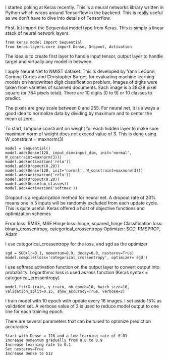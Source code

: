 I started poking at Keras recently.  This is a neural networks library written in Python which wraps around Tensorflow 
in the backend.  This is really useful as we don't have to dive into details of Tensorflow.


First, let import the Sequential model type from Keras.  This is simply a linear stack of neural network layers.

    from keras.model import Sequential
    from keras.layers.core import Dense, Dropout, Activation

The idea is to create first layer to handle input tensor, output layer to handle target and virtually any model in between.

I apply Neural Net to NMIST dataset.  This is developed by Yann LeCunn, Corinna Cortes and Christopher Burges for evaluating
machine learning models on handwritten digit classification problem. Images of digits were taken from varieties of scanned documents.
Each image is a 28x28 pixel square (or 784 pixels total).  There are 10 digits (0 to 9) or 10 classes to predict.

The pixels are grey scale between 0 and 255.  For neural net, it is always a good idea to normalize data by 
dividing by maximum and to center the mean at zero.

To start, I impose constraint on weight for each hidden layer to make sure maximum norm of weight does not exceed value of 3.
This is done using W_constraint = maxnorm(3)
    
    model = Sequential()
    model.add(Dense(128, input_dim=input_dim, init='normal', W_constraint=maxnorm(3)))
    model.add(Activation('relu'))
    model.add(Dropout(0.20))
    model.add(Dense(128, init='normal', W_constraint=maxnorm(3)))
    model.add(Activation('relu'))
    model.add(Dropout(0.20))
    model.add(Dense(nb_classes))
    model.add(Activation('softmax'))
    
Dropout is a regularization method for neural net. A dropout rate of 20% means one in 5 inputs will be randomly 
excluded from each update cycle.  This is quite useful. Keras offered a host of objective functions and optimization schemes

Error loss: RMSE, MSE
Hinge loss: hinge, squared_hinge
Classification loss: binary_crossentropy, categorical_crossentropy
Optimizer: SGD, RMSPROP, Adam

I use categorical_crossentropy for the loss, and sgd as the optimizer

    sgd = SGD(lr=0.1, momentum=0.9, decay=0.0, nesterov=True)
    model.compile(loss='categorical_crossentropy', optimizer='sgd')
 
I use softmax activation function on the output layer to convert output into probability.
Logarithmic loss is used as loss function (Keras syntax = categorical_crossentropy)

    model.fit(X_train, y_train, nb_epoch=10, batch_size=16, validation_split=0.15, show_accuracy=True, verbose=2)

I train model with 10 epoch with update every 16 images. I set aside 15% as validation set.
A verbose value of 2 is used to reduce model output to one line for each training epoch.

There are several parameters that can be tuned to optimize prediction accuracies

    Start with Dense = 128 and a low learning rate of 0.01
    Increase momentum gradually from 0.8 to 0.9 
    Increase learning rate to 0.1
    Set nesterov=True
    Increase Dense to 512

